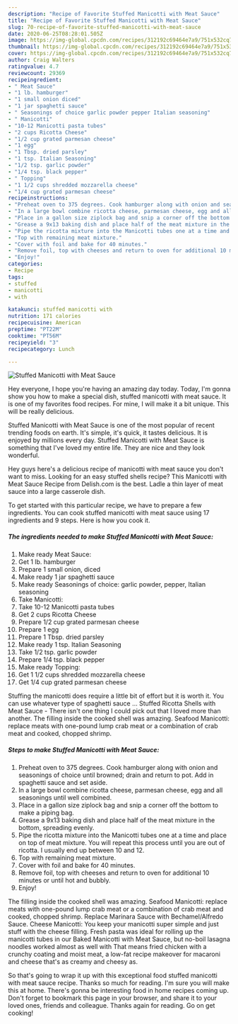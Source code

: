 ```yaml
---
description: "Recipe of Favorite Stuffed Manicotti with Meat Sauce"
title: "Recipe of Favorite Stuffed Manicotti with Meat Sauce"
slug: 70-recipe-of-favorite-stuffed-manicotti-with-meat-sauce
date: 2020-06-25T08:28:01.505Z
image: https://img-global.cpcdn.com/recipes/312192c69464e7a9/751x532cq70/stuffed-manicotti-with-meat-sauce-recipe-main-photo.jpg
thumbnail: https://img-global.cpcdn.com/recipes/312192c69464e7a9/751x532cq70/stuffed-manicotti-with-meat-sauce-recipe-main-photo.jpg
cover: https://img-global.cpcdn.com/recipes/312192c69464e7a9/751x532cq70/stuffed-manicotti-with-meat-sauce-recipe-main-photo.jpg
author: Craig Walters
ratingvalue: 4.7
reviewcount: 29369
recipeingredient:
- " Meat Sauce"
- "1 lb. hamburger"
- "1 small onion diced"
- "1 jar spaghetti sauce"
- " Seasonings of choice garlic powder pepper Italian seasoning"
- " Manicotti"
- "10-12 Manicotti pasta tubes"
- "2 cups Ricotta Cheese"
- "1/2 cup grated parmesan cheese"
- "1 egg"
- "1 Tbsp. dried parsley"
- "1 tsp. Italian Seasoning"
- "1/2 tsp. garlic powder"
- "1/4 tsp. black pepper"
- " Topping"
- "1 1/2 cups shredded mozzarella cheese"
- "1/4 cup grated parmesan cheese"
recipeinstructions:
- "Preheat oven to 375 degrees. Cook hamburger along with onion and seasonings of choice until browned; drain and return to pot. Add in spaghetti sauce and set aside."
- "In a large bowl combine ricotta cheese, parmesan cheese, egg and all seasonings until well combined."
- "Place in a gallon size ziplock bag and snip a corner off the bottom to make a piping bag."
- "Grease a 9x13 baking dish and place half of the meat mixture in the bottom, spreading evenly."
- "Pipe the ricotta mixture into the Manicotti tubes one at a time and place on top of meat mixture. You will repeat this process until you are out of ricotta. I usually end up between 10 and 12."
- "Top with remaining meat mixture."
- "Cover with foil and bake for 40 minutes."
- "Remove foil, top with cheeses and return to oven for additional 10 minutes or until hot and bubbly."
- "Enjoy!"
categories:
- Recipe
tags:
- stuffed
- manicotti
- with

katakunci: stuffed manicotti with 
nutrition: 171 calories
recipecuisine: American
preptime: "PT22M"
cooktime: "PT56M"
recipeyield: "3"
recipecategory: Lunch

---
```



![Stuffed Manicotti with Meat Sauce](https://img-global.cpcdn.com/recipes/312192c69464e7a9/751x532cq70/stuffed-manicotti-with-meat-sauce-recipe-main-photo.jpg)

Hey everyone, I hope you're having an amazing day today. Today, I'm gonna show you how to make a special dish, stuffed manicotti with meat sauce. It is one of my favorites food recipes. For mine, I will make it a bit unique. This will be really delicious.

Stuffed Manicotti with Meat Sauce is one of the most popular of recent trending foods on earth. It's simple, it's quick, it tastes delicious. It is enjoyed by millions every day. Stuffed Manicotti with Meat Sauce is something that I've loved my entire life. They are nice and they look wonderful.

Hey guys here&#39;s a delicious recipe of manicotti with meat sauce you don&#39;t want to miss. Looking for an easy stuffed shells recipe? This Manicotti with Meat Sauce Recipe from Delish.com is the best. Ladle a thin layer of meat sauce into a large casserole dish.


To get started with this particular recipe, we have to prepare a few ingredients. You can cook stuffed manicotti with meat sauce using 17 ingredients and 9 steps. Here is how you cook it.

<!--inarticleads1-->

##### The ingredients needed to make Stuffed Manicotti with Meat Sauce:

1. Make ready  Meat Sauce:
1. Get 1 lb. hamburger
1. Prepare 1 small onion, diced
1. Make ready 1 jar spaghetti sauce
1. Make ready  Seasonings of choice: garlic powder, pepper, Italian seasoning
1. Take  Manicotti:
1. Take 10-12 Manicotti pasta tubes
1. Get 2 cups Ricotta Cheese
1. Prepare 1/2 cup grated parmesan cheese
1. Prepare 1 egg
1. Prepare 1 Tbsp. dried parsley
1. Make ready 1 tsp. Italian Seasoning
1. Take 1/2 tsp. garlic powder
1. Prepare 1/4 tsp. black pepper
1. Make ready  Topping:
1. Get 1 1/2 cups shredded mozzarella cheese
1. Get 1/4 cup grated parmesan cheese


Stuffing the manicotti does require a little bit of effort but it is worth it. You can use whatever type of spaghetti sauce … Stuffed Ricotta Shells with Meat Sauce - There isn&#39;t one thing I could pick out that I loved more than another. The filling inside the cooked shell was amazing. Seafood Manicotti: replace meats with one-pound lump crab meat or a combination of crab meat and cooked, chopped shrimp. 

<!--inarticleads2-->

##### Steps to make Stuffed Manicotti with Meat Sauce:

1. Preheat oven to 375 degrees. Cook hamburger along with onion and seasonings of choice until browned; drain and return to pot. Add in spaghetti sauce and set aside.
1. In a large bowl combine ricotta cheese, parmesan cheese, egg and all seasonings until well combined.
1. Place in a gallon size ziplock bag and snip a corner off the bottom to make a piping bag.
1. Grease a 9x13 baking dish and place half of the meat mixture in the bottom, spreading evenly.
1. Pipe the ricotta mixture into the Manicotti tubes one at a time and place on top of meat mixture. You will repeat this process until you are out of ricotta. I usually end up between 10 and 12.
1. Top with remaining meat mixture.
1. Cover with foil and bake for 40 minutes.
1. Remove foil, top with cheeses and return to oven for additional 10 minutes or until hot and bubbly.
1. Enjoy!


The filling inside the cooked shell was amazing. Seafood Manicotti: replace meats with one-pound lump crab meat or a combination of crab meat and cooked, chopped shrimp. Replace Marinara Sauce with Bechamel/Alfredo Sauce. Cheese Manicotti: You keep your manicotti super simple and just stuff with the cheese filling. Fresh pasta was ideal for rolling up the manicotti tubes in our Baked Manicotti with Meat Sauce, but no-boil lasagna noodles worked almost as well with That means fried chicken with a crunchy coating and moist meat, a low-fat recipe makeover for macaroni and cheese that&#39;s as creamy and cheesy as. 

So that's going to wrap it up with this exceptional food stuffed manicotti with meat sauce recipe. Thanks so much for reading. I'm sure you will make this at home. There's gonna be interesting food in home recipes coming up. Don't forget to bookmark this page in your browser, and share it to your loved ones, friends and colleague. Thanks again for reading. Go on get cooking!

